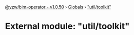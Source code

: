 [@yzw/bim-operator - v1.0.50](../README.md) › [Globals](../globals.md) › ["util/toolkit"](_util_toolkit_.md)

# External module: "util/toolkit"


